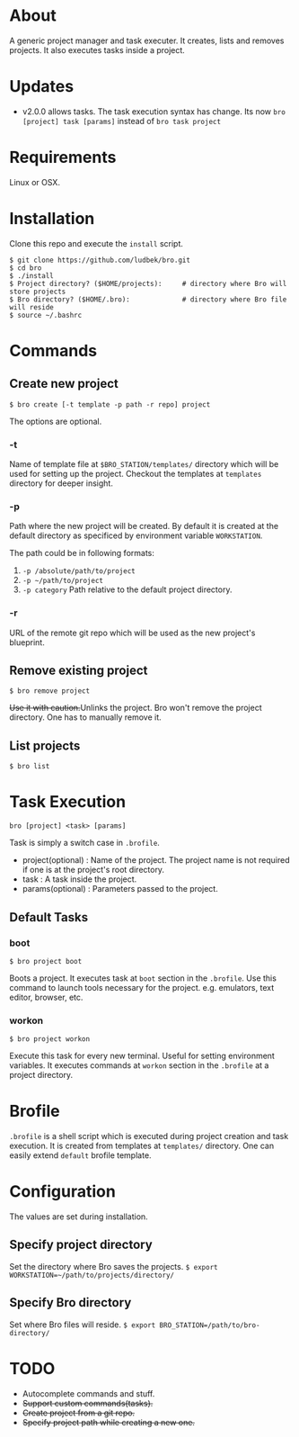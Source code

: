 # About
A generic project manager and task executer.
It creates, lists and removes projects.
It also executes tasks inside a project.

# Updates
- v2.0.0 allows tasks. The task execution syntax has change. Its now `bro [project] task [params]` instead of `bro task project`

# Requirements
Linux or OSX.

# Installation
Clone this repo and execute the `install` script.

```shell
$ git clone https://github.com/ludbek/bro.git
$ cd bro
$ ./install
$ Project directory? ($HOME/projects):     # directory where Bro will store projects
$ Bro directory? ($HOME/.bro):             # directory where Bro file will reside
$ source ~/.bashrc
```

# Commands
## Create new project
`$ bro create [-t template -p path -r repo] project`

The options are optional.

### -t
Name of template file at `$BRO_STATION/templates/` directory which will be used for setting up the project. Checkout the templates at `templates` directory for deeper insight.

### -p
Path where the new project will be created. By default it is created at the default directory
as specificed by environment variable `WORKSTATION`.

The path could be in following formats:

1. `-p /absolute/path/to/project`
2. `-p ~/path/to/project`
3. `-p category`
    Path relative to the default project directory.

### -r
URL of the remote git repo which will be used as the new project's blueprint.

## Remove existing project
`$ bro remove project`

~~Use it with caution.~~Unlinks the project. Bro won't remove the project directory. One has to manually remove it.

## List projects
`$ bro list`


# Task Execution
`bro [project] <task> [params]`

Task is simply a switch case in `.brofile`.

- project(optional) : Name of the project. The project name is not required if one is at the project's root directory.
- task : A task inside the project.
- params(optional) : Parameters passed to the project.


## Default Tasks
### boot
`$ bro project boot`

Boots a project. It executes task at `boot` section in the `.brofile`.
Use this command to launch tools necessary for the project. e.g. emulators, text editor, browser, etc.

### workon
`$ bro project workon`

Execute this task for every new terminal. Useful for setting environment variables. It executes commands at `workon` section in the `.brofile` at a project directory.

# Brofile
`.brofile` is a shell script which is executed during project creation and task execution.
It is created from templates at `templates/` directory. One can easily extend
`default` brofile template.


# Configuration
The values are set during installation.
## Specify project directory
Set the directory where Bro saves the projects.
`$ export WORKSTATION=~/path/to/projects/directory/`

## Specify Bro directory
Set where Bro files will reside.
`$ export BRO_STATION=/path/to/bro-directory/`


# TODO
- Autocomplete commands and stuff.
- ~~Support custom commands(tasks).~~
- ~~Create project from a git repo.~~
- ~~Specify project path while creating a new one.~~
